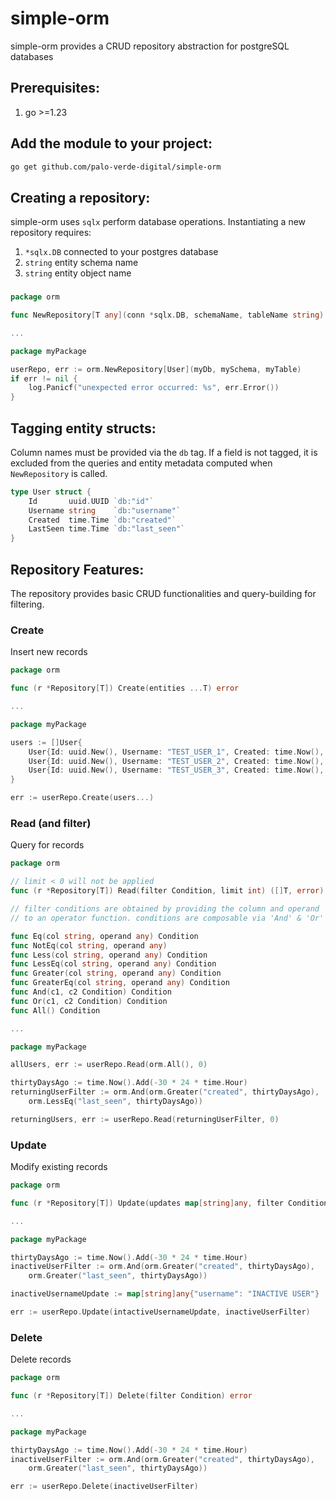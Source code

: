 # simple-orm
simple-orm provides a CRUD repository abstraction for postgreSQL databases

## Prerequisites:
1. go >=1.23

## Add the module to your project:
```bash
go get github.com/palo-verde-digital/simple-orm
```
## Creating a repository:
simple-orm uses `sqlx` perform database operations. Instantiating a new repository requires:
1. `*sqlx.DB` connected to your postgres database
2. `string` entity schema name
3. `string` entity object name

### 
```go
package orm

func NewRepository[T any](conn *sqlx.DB, schemaName, tableName string) (*Repository[T], error)

...

package myPackage

userRepo, err := orm.NewRepository[User](myDb, mySchema, myTable)
if err != nil {
	log.Panicf("unexpected error occurred: %s", err.Error())
}
```

## Tagging entity structs:
Column names must be provided via the `db` tag. If a field is not tagged, it is excluded from the queries and entity metadata computed when `NewRepository` is called.
```go
type User struct {
	Id       uuid.UUID `db:"id"`
	Username string    `db:"username"`
	Created  time.Time `db:"created"`
	LastSeen time.Time `db:"last_seen"`
}
```

## Repository Features:
The repository provides basic CRUD functionalities and query-building for filtering.

### Create
Insert new records
```go
package orm

func (r *Repository[T]) Create(entities ...T) error

...

package myPackage

users := []User{
	User{Id: uuid.New(), Username: "TEST_USER_1", Created: time.Now(), LastSeen: time.Now()},
	User{Id: uuid.New(), Username: "TEST_USER_2", Created: time.Now(), LastSeen: time.Now()},
	User{Id: uuid.New(), Username: "TEST_USER_3", Created: time.Now(), LastSeen: time.Now()},
}

err := userRepo.Create(users...)
```
### Read (and filter)
Query for records
```go
package orm

// limit < 0 will not be applied
func (r *Repository[T]) Read(filter Condition, limit int) ([]T, error)

// filter conditions are obtained by providing the column and operand
// to an operator function. conditions are composable via 'And' & 'Or' 

func Eq(col string, operand any) Condition
func NotEq(col string, operand any)
func Less(col string, operand any) Condition
func LessEq(col string, operand any) Condition
func Greater(col string, operand any) Condition
func GreaterEq(col string, operand any) Condition
func And(c1, c2 Condition) Condition
func Or(c1, c2 Condition) Condition
func All() Condition

...

package myPackage

allUsers, err := userRepo.Read(orm.All(), 0)

thirtyDaysAgo := time.Now().Add(-30 * 24 * time.Hour)
returningUserFilter := orm.And(orm.Greater("created", thirtyDaysAgo),
    orm.LessEq("last_seen", thirtyDaysAgo))

returningUsers, err := userRepo.Read(returningUserFilter, 0)
```
### Update
Modify existing records
```go
package orm

func (r *Repository[T]) Update(updates map[string]any, filter Condition) error

...

package myPackage

thirtyDaysAgo := time.Now().Add(-30 * 24 * time.Hour)
inactiveUserFilter := orm.And(orm.Greater("created", thirtyDaysAgo),
    orm.Greater("last_seen", thirtyDaysAgo))

inactiveUsernameUpdate := map[string]any{"username": "INACTIVE USER"} 

err := userRepo.Update(intactiveUsernameUpdate, inactiveUserFilter)
```
### Delete
Delete records
```go
package orm

func (r *Repository[T]) Delete(filter Condition) error

...

package myPackage

thirtyDaysAgo := time.Now().Add(-30 * 24 * time.Hour)
inactiveUserFilter := orm.And(orm.Greater("created", thirtyDaysAgo),
    orm.Greater("last_seen", thirtyDaysAgo))

err := userRepo.Delete(inactiveUserFilter)
```